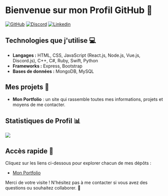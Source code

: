# Bienvenue sur mon Profil GitHub 👋

[![GitHub](https://img.shields.io/badge/NoaKajou-333333?logo=Github&logoColor=white)](https://github.com/NoaKajou)
[![Discord](https://img.shields.io/badge/Kaneki1394_-5865F2?logo=Discord&logoColor=white)](https://discord.com/users/702504146250760273)
[![Linkedin](https://img.shields.io/badge/NoaR-blue?logo=Linkedin&logoColor=white&link=https://www.linkedin.com/in/noa-rafrafi-a0bb33311)](https://www.linkedin.com/in/noa-rafrafi-a0bb33311/)

## Technologies que j'utilise 💻
- **Langages :** HTML, CSS, JavaScript (React.js, Node.js, Vue.js, Discord.js), C++, C#, Ruby, Swift, Python
- **Frameworks :** Express, Bootstrap
- **Bases de données :** MongoDB, MySQL

## Mes projets 🚀
- **Mon Portfolio** : un site qui rassemble toutes mes informations, projets et moyens de me contacter.

## Statistiques de Profil 📊
<div>
  <a href="https://github.com/NoaKajou">
    <img src="https://komarev.com/ghpvc/?username=NoaKajou&color=69a5dc&style=flat&label=Vues+du+profil"/>
  </a>
</div>

## Accès rapide 🔗
Cliquez sur les liens ci-dessous pour explorer chacun de mes dépôts :
- [Mon Portfolio](https://noakajou.github.io/portfolio/)

Merci de votre visite ! N'hésitez pas à me contacter si vous avez des questions ou souhaitez collaborer. 🤝

